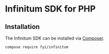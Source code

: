 # Infinitum SDK for PHP

## Installation

The Infinitum SDK can be installed via [Composer](https://getcomposer.org/).

```
compose require fyi/infinitum
```
